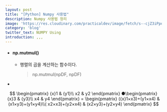 ```yaml
---
layout: post
title: "[Python] Numpy 사용법"
description: Numpy 사용법 정리
image: 'https://res.cloudinary.com/practicaldev/image/fetch/s--cjZ3iPpo--/c_limit%2Cf_auto%2Cfl_progressive%2Cq_auto%2Cw_880/https://i.imgur.com/mKy85Kr.png'
category: 'blog'
twitter_text: NUMPY Using
introduction: ,,,
---
```


* #### np.mutmul()
  - 행렬의 곱을 계산하는 함수이다.
    > np.mutmul(npDF, npDF)
*  

$$
\begin{pmatrix} {x}1 & {y1}\\ x2 & y2 \end{pmatrix} ●\begin{pmatrix} {x}3 & {y3}\\ x4 & y4 \end{pmatrix} = \begin{pmatrix} ({x}1×x3)+(y1×x4) & (x1×y3)+(y1×y4)\\( x2×x3)+(y2×x4) & (x2×y3)+(y2×y4) \end{pmatrix}
$$


